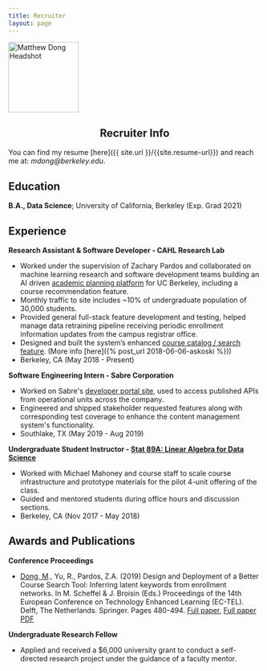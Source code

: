 ```yaml
---
title: Recruiter
layout: page
---
```


<img src="/assets/images/headshot.jpg" alt="Matthew Dong Headshot" style="width:10em; height:10em;">

<center> <h2> Recruiter Info </h2> </center>

You can find my resume [here]({{ site.url }}/{{site.resume-url}}) and reach me at: _mdong@berkeley.edu_. 

Education
---------

**B.A., Data Science**; University of California, Berkeley (Exp. Grad 2021)

Experience 
----------

**Research Assistant & Software Developer - CAHL Research Lab**
 <!-- <a href="https://github.com/CAHLR" target="_blank">CAHL Research Lab</a> -->

- Worked under the supervision of Zachary Pardos and collaborated on machine learning research and software development teams building an AI driven <a href="https://askoski.berkeley.edu" target="_blank">academic planning platform</a> for UC Berkeley, including a course recommendation feature.
- Monthly traffic to site includes ~10\% of undergraduate population of 30,000 students. 
- Provided general full-stack feature development and testing, helped manage data retraining pipeline receiving periodic enrollment information updates from the campus registrar office.  
- Designed and built the system’s enhanced <a href="https://askoski.berkeley.edu/search" target="_blank">course catalog / search feature</a>.  (More info [here]({% post_url 2018-06-06-askoski %}))
- Berkeley, CA (May 2018 - Present)
 <!-- Trained and optimized machine learning models, created back-end endpoints, designed and implemented the user interface.  -->

**Software Engineering Intern - Sabre Corporation**

- Worked on Sabre's <a href="https://beta.developer.sabre.com" target="_blank">developer portal site</a>, used to access published APIs from operational units across the company.
- Engineered and shipped stakeholder requested features along with corresponding test coverage to enhance the content management system's functionality.
- Southlake, TX (May 2019 - Aug 2019)

**Undergraduate Student Instructor - [Stat 89A: Linear Algebra for Data Science]({{site.url}}/assets/files/stat89a_syllabus.pdf)**

- Worked with Michael Mahoney and course staff to scale course infrastructure and prototype materials for the pilot 4-unit offering of the class. 
- Guided and mentored students during office hours and discussion sections.
- Berkeley, CA (Nov 2017 - May 2018)
	
<!-- * [Projects]({{site.url}}/projects)	 -->
<!-- * DataKind -->
<!-- Global Policy Lab -->

Awards and Publications
----------

**Conference Proceedings**

-  <u>Dong, M</u>., Yu, R., Pardos, Z.A. (2019) Design and Deployment of a Better Course Search Tool: Inferring latent keywords from enrollment networks. In M. Scheffel & J. Broisin (Eds.) Proceedings of the 14th European Conference on Technology Enhanced Learning (EC-TEL). Delft, The Netherlands. Springer. Pages 480-494.  [Full paper](https://link.springer.com/chapter/10.1007%2F978-3-030-29736-7_36), [Full paper PDF]({{site.url}}/assets/files/EC-TEL-paper.pdf)
<!-- - <u>Dong, M</u>., Yu, R., Pardos, Z.A. Design and Deployment of a Better University Course Search: Inferring Latent Keywords from Enrollments. In C. Lync and A. Merceron (Eds.) Proceedings of the 12th International Conference on Educational Data Mining (EDM). Montreal, Canada.  [Short paper PDF]({{site.url}}/assets/files/EDM-paper.pdf)-->

**Undergraduate Research Fellow**

- Applied and received a $6,000 university grant to conduct a self-directed research project under the guidance of a faculty mentor. 